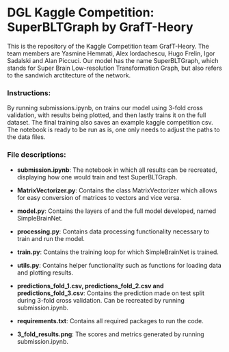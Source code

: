 # DGL Kaggle Competition: SuperBLTGraph by GrafT-Heory
This is the repository of the Kaggle Competition team GrafT-Heory. The team members are Yasmine Hemmati, Alex Iordachescu, Hugo Frelin, Igor Sadalski and Alan Piccuci. Our model has the name SuperBLTGraph, which stands for Super Brain Low-resolution Transformation Graph, but also refers to the sandwich arctitecture of the network.


### Instructions:
By running submissions.ipynb, on trains our model using 3-fold cross validation, with results being plotted, and then lastly trains it on the full dataset. The final training also saves an example kaggle competition csv. The notebook is ready to be run as is, one only needs to adjust the paths to the data files.

### File descriptions:

- **submission.ipynb**: The notebook in which all results can be recreated, displaying how one would train and test SuperBLTGraph.

- **MatrixVectorizer.py**: Contains the class MatrixVectorizer which allows for easy conversion of matrices to vectors and vice versa.

- **model.py**: Contains the layers of and the full model developed, named SimpleBrainNet.

- **processing.py**: Contains data processing functionality necessary to train and run the model.

- **train.py**: Contains the training loop for which SimpleBrainNet is trained.

- **utils.py**: Contains helper functionality such as functions for loading data and plotting results.

- **predictions_fold_1.csv, predictions_fold_2.csv and predictions_fold_3.csv**: Contains the prediction made on test split during 3-fold cross validation. Can be recreated by running submission.ipynb.

- **requirements.txt**: Contains all required packages to run the code.

- **3_fold_results.png**: The scores and metrics generated by running submission.ipynb.
